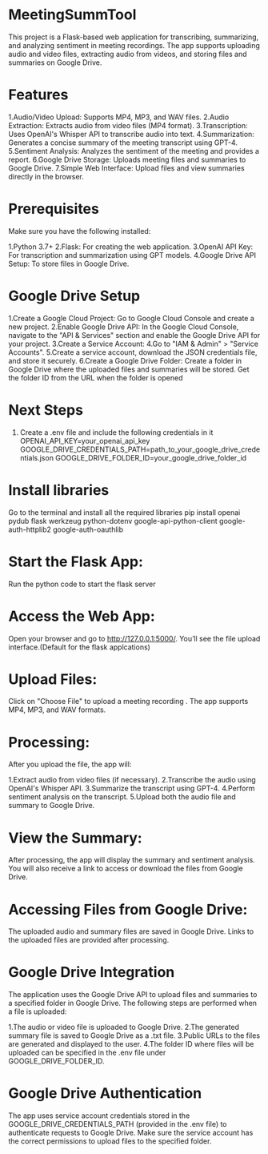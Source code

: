# MeetingSummTool
This project is a Flask-based web application for transcribing, summarizing, and analyzing sentiment in meeting recordings. The app supports uploading audio and video files, extracting audio from videos, and storing files and summaries on Google Drive.

# Features

1.Audio/Video Upload: Supports MP4, MP3, and WAV files.
2.Audio Extraction: Extracts audio from video files (MP4 format).
3.Transcription: Uses OpenAI's Whisper API to transcribe audio into text.
4.Summarization: Generates a concise summary of the meeting transcript using GPT-4.
5.Sentiment Analysis: Analyzes the sentiment of the meeting and provides a report.
6.Google Drive Storage: Uploads meeting files and summaries to Google Drive.
7.Simple Web Interface: Upload files and view summaries directly in the browser.
# Prerequisites

Make sure you have the following installed:

1.Python 3.7+
2.Flask: For creating the web application.
3.OpenAI API Key: For transcription and summarization using GPT models.
4.Google Drive API Setup: To store files in Google Drive.
# Google Drive Setup
1.Create a Google Cloud Project: Go to Google Cloud Console and create a new project.
2.Enable Google Drive API: In the Google Cloud Console, navigate to the "API & Services" section and enable the Google Drive API for your project.
3.Create a Service Account:
4.Go to "IAM & Admin" > "Service Accounts".
5.Create a service account, download the JSON credentials file, and store it securely.
6.Create a Google Drive Folder: Create a folder in Google Drive where the uploaded files and summaries will be stored. Get the folder ID from the URL when the folder is opened 
# Next Steps 
1. Create a .env file and include the following credentials in it
OPENAI_API_KEY=your_openai_api_key
GOOGLE_DRIVE_CREDENTIALS_PATH=path_to_your_google_drive_credentials.json
GOOGLE_DRIVE_FOLDER_ID=your_google_drive_folder_id
# Install libraries
Go to the terminal and install all the required libraries
pip install openai pydub flask werkzeug python-dotenv google-api-python-client google-auth-httplib2 google-auth-oauthlib
# Start the Flask App:
Run the python code to start the flask server
# Access the Web App:
Open your browser and go to http://127.0.0.1:5000/. You’ll see the file upload interface.(Default for the flask applcations)
# Upload Files:
Click on "Choose File" to upload a meeting recording . The app supports MP4, MP3, and WAV formats.
# Processing:
After you upload the file, the app will:

1.Extract audio from video files (if necessary).
2.Transcribe the audio using OpenAI's Whisper API.
3.Summarize the transcript using GPT-4.
4.Perform sentiment analysis on the transcript.
5.Upload both the audio file and summary to Google Drive.
# View the Summary:
After processing, the app will display the summary and sentiment analysis. You will also receive a link to access or download the files from Google Drive.
# Accessing Files from Google Drive:
The uploaded audio and summary files are saved in Google Drive. Links to the uploaded files are provided after processing.
# Google Drive Integration

The application uses the Google Drive API to upload files and summaries to a specified folder in Google Drive. The following steps are performed when a file is uploaded:

1.The audio or video file is uploaded to Google Drive.
2.The generated summary file is saved to Google Drive as a .txt file.
3.Public URLs to the files are generated and displayed to the user.
4.The folder ID where files will be uploaded can be specified in the .env file under GOOGLE_DRIVE_FOLDER_ID.

# Google Drive Authentication
The app uses service account credentials stored in the GOOGLE_DRIVE_CREDENTIALS_PATH (provided in the .env file) to authenticate requests to Google Drive.
Make sure the service account has the correct permissions to upload files to the specified folder.
